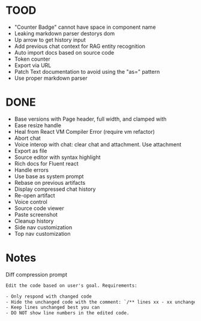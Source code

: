 # TOOD

- "Counter Badge" cannot have space in component name
- Leaking markdown parser destorys dom
- Up arrow to get history input
- Add previous chat context for RAG entity recognition
- Auto import docs based on source code
- Token counter
- Export via URL
- Patch Text documentation to avoid using the "as=" pattern
- Use proper markdown parser

# DONE

- Base versions with Page header, full width, and clamped with
- Ease resize handle
- Heal from React VM Compiler Error (require vm refactor)
- Abort chat
- Voice interop with chat: clear chat and attachment. Use attachment
- Export as file
- Source editor with syntax highlight
- Rich docs for Fluent react
- Handle errors
- Use base as system prompt
- Rebase on previous artifacts
- Display compressed chat history
- Re-open artifact
- Voice control
- Source code viewer
- Paste screenshot
- Cleanup history
- Side nav customization
- Top nav customization

# Notes

Diff compression prompt

```txt
Edit the code based on user's goal. Requirements:

- Only respond with changed code
- Hide the unchanged code with the comment: `/** lines xx - xx unchanged */`
- Keep lines unchanged best you can
- DO NOT show line numbers in the edited code.
```
